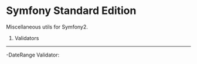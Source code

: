 Symfony Standard Edition
========================

Miscellaneous utils for Symfony2.

1) Validators
--------------

-DateRange Validator:


